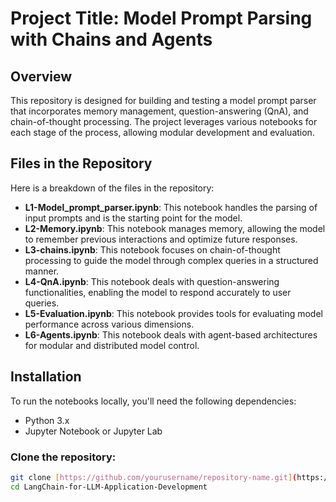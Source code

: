 # Project Title: Model Prompt Parsing with Chains and Agents

## Overview
This repository is designed for building and testing a model prompt parser that incorporates memory management, question-answering (QnA), and chain-of-thought processing. The project leverages various notebooks for each stage of the process, allowing modular development and evaluation.

## Files in the Repository
Here is a breakdown of the files in the repository:

- **L1-Model_prompt_parser.ipynb**: This notebook handles the parsing of input prompts and is the starting point for the model.
- **L2-Memory.ipynb**: This notebook manages memory, allowing the model to remember previous interactions and optimize future responses.
- **L3-chains.ipynb**: This notebook focuses on chain-of-thought processing to guide the model through complex queries in a structured manner.
- **L4-QnA.ipynb**: This notebook deals with question-answering functionalities, enabling the model to respond accurately to user queries.
- **L5-Evaluation.ipynb**: This notebook provides tools for evaluating model performance across various dimensions.
- **L6-Agents.ipynb**: This notebook deals with agent-based architectures for modular and distributed model control.

## Installation
To run the notebooks locally, you'll need the following dependencies:

- Python 3.x
- Jupyter Notebook or Jupyter Lab

### Clone the repository:
```bash
git clone [https://github.com/yourusername/repository-name.git](https://github.com/Arunsarathi/LangChain-for-LLM-Application-Development.git)
cd LangChain-for-LLM-Application-Development
